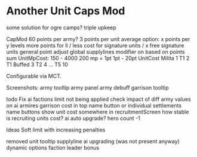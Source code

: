 # Another Unit Caps Mod

some solution for ogre camps?
    triple upkeep

CapMod
	60 points per army?
		3 points per unit average
	option:
		x points per y levels
		more points for ll / less cost for signature units / x free signature units
		general point adjust
		global supplylines modifier on based on points sum
	UnitMpCost:
		150 - 4000
		200 mp = 1pt
		1pt - 20pt
	UnitCost
		Milita 1
		T1 2
		T1 Buffed 3
		T2 4
		...
		T5 10

Configurable via MCT.

Screenshots:
army tooltip
army panel
army debuff
garrison tooltip

todo
	Fix ai factions limit not being applied
		check impact of diff army values on ai armires
	garrison cost in top name button or individual settlements name buttons
	show unit cost somewhere in recruitmentScreen
	how stable is recruiting units cost?
	ai auto upgrade?
	hero count -1

Ideas
	Soft limit with increasing penalties

removed
	unit tooltip
	supplyline
	ai upgrading (was not present anyway)
	dynamic options
	faction leader bonus